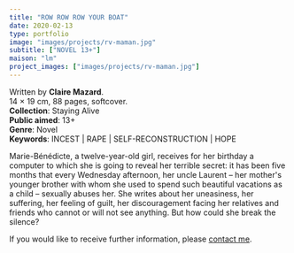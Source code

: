 ```yaml
---
title: "ROW ROW ROW YOUR BOAT"
date: 2020-02-13
type: portfolio
image: "images/projects/rv-maman.jpg"
subtitle: ["NOVEL 13+"]
maison: "lm"
project_images: ["images/projects/rv-maman.jpg"]
---
```


Written by **Claire Mazard**.    
14 × 19 cm, 88 pages, softcover.      
**Collection**: Staying Alive   
**Public aimed**: 13+   
**Genre**: Novel         
**Keywords**: INCEST | RAPE | SELF-RECONSTRUCTION | HOPE           


Marie-Bénédicte, a twelve-year-old girl, receives for her birthday a computer to which she is going to reveal her terrible 
secret: it has been five months that every Wednesday afternoon, her uncle Laurent – her mother's younger brother with whom 
she used to spend such beautiful vacations as a child – sexually abuses her. 
She writes about her uneasiness, her suffering, her feeling of guilt, her discouragement facing her relatives and friends who 
cannot or will not see anything.
But how could she break the silence?   





If you would like to receive further information, please [contact me](mailto:melanie.guillaumin.edition@gmail.com).


